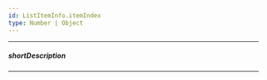 ```yaml
---
id: ListItemInfo.itemIndex
type: Number | Object
---
```

---
##### shortDescription
<!-- Description goes here -->

---
<!-- Description goes here -->